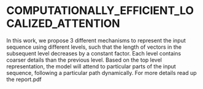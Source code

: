 # COMPUTATIONALLY_EFFICIENT_LOCALIZED_ATTENTION
In this work, we propose 3 different mechanisms to represent the input sequence using different levels, such that the length of vectors in the subsequent level decreases by a constant factor. Each level contains coarser details than the previous level. 
Based on the top level representation, the model will attend to particular parts of the input sequence, following a particular path dynamically.
For more details read up the report.pdf
